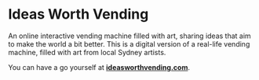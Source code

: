# Ideas Worth Vending
An online interactive vending machine filled with art, sharing ideas that aim to make the world a bit better. This is a digital version of a real-life vending machine, filled with art from local Sydney artists.

You can have a go yourself at **[ideasworthvending.com](https://ideasworthvending.com)**.
